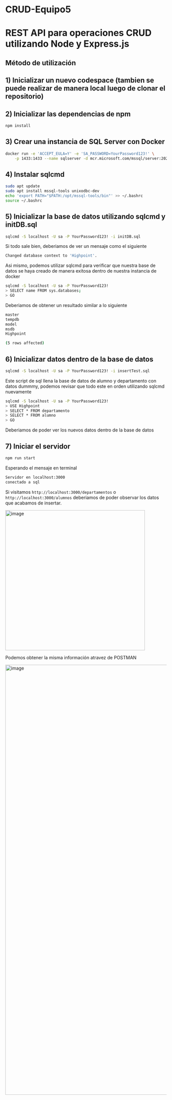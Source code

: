# CRUD-Equipo5

# REST API para operaciones CRUD utilizando Node y Express.js

## Método de utilización
## 1) Inicializar un nuevo codespace (tambien se puede realizar de manera local luego de clonar el repositorio)

## 2) Inicializar las dependencias de npm
```sh
npm install
```

## 3) Crear una instancia de SQL Server con Docker  
```sh
docker run -e 'ACCEPT_EULA=Y' -e 'SA_PASSWORD=YourPassword123!' \
    -p 1433:1433 --name sqlserver -d mcr.microsoft.com/mssql/server:2022-latest
```
## 4) Instalar sqlcmd
```sh
sudo apt update
sudo apt install mssql-tools unixodbc-dev
echo 'export PATH="$PATH:/opt/mssql-tools/bin"' >> ~/.bashrc
source ~/.bashrc
```

## 5) Inicializar la base de datos utilizando sqlcmd y initDB.sql
```sh
sqlcmd -S localhost -U sa -P YourPassword123! -i initDB.sql
```
Si todo sale bien, deberiamos de ver un mensaje como el siguiente
```sh 
Changed database context to 'Highpoint'.
```
Asi mismo, podemos utilizar sqlcmd para verificar que nuestra base de 
datos se haya creado de manera exitosa dentro de nuestra instancia de docker
```sh
sqlcmd -S localhost -U sa -P YourPassword123!
> SELECT name FROM sys.databases;
> GO
```
Deberiamos de obtener un resultado similar a lo siguiente
```sh
master                                                                                                                          
tempdb                                                                                                                          
model                                                                                                                           
msdb                                                                                                                            
Highpoint

(5 rows affected)     
```
## 6) Inicializar datos dentro de la base de datos
```sh
sqlcmd -S localhost -U sa -P YourPassword123! -i insertTest.sql
```
Este script de sql llena la base de datos de alumno y departamento con datos dummmy,
podemos revisar que todo este en orden utilizando sqlcmd nuevamente

```sh
sqlcmd -S localhost -U sa -P YourPassword123!
> USE Highpoint
> SELECT * FROM departamento
> SELECT * FROM alumno
> GO
```
Deberiamos de poder ver los nuevos datos dentro de la base de datos

## 7) Iniciar el servidor 
```sh
npm run start
```
Esperando el mensaje en terminal
```sh
Servidor en localhost:3000
conectado a sql
```
Si visitamos ```http://localhost:3000/departamentos``` o ```http://localhost:3000/alumnos``` deberiamos 
de poder observar los datos que acabamos de insertar. 

<img width="436" alt="image" src="https://github.com/user-attachments/assets/4648d33d-064a-4e51-b3f1-96eacb3b0298" />

Podemos obtener la misma información atravez de POSTMAN

<img width="1338" alt="image" src="https://github.com/user-attachments/assets/aa76377a-2ba2-43fd-a4f6-64d124027fc5" />




